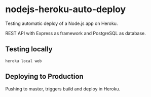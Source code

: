 # nodejs-heroku-auto-deploy
Testing automatic deploy of a Node.js app on Heroku.

REST API with Express as framework and PostgreSQL as database.

## Testing locally

```
heroku local web
```
## Deploying to Production

Pushing to master, triggers build and deploy in Heroku.